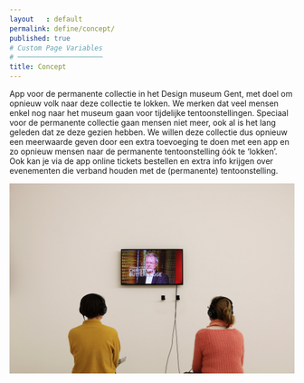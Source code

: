 ```yaml
---
layout   : default
permalink: define/concept/
published: true
# Custom Page Variables
# ─────────────────────
title: Concept
---
```


<p class="concept">App voor de permanente collectie in het Design museum Gent, met doel om opnieuw volk naar deze collectie te lokken. We merken dat veel mensen enkel nog naar het museum gaan voor tijdelijke tentoonstellingen. Speciaal voor de permanente collectie gaan mensen niet meer, ook al is het lang geleden dat ze deze gezien hebben. 
We willen deze collectie dus opnieuw een meerwaarde geven door een extra toevoeging te doen met een app en zo opnieuw mensen naar de permanente tentoonstelling óók te ‘lokken’.<br>
Ook kan je via de app online tickets bestellen en extra info krijgen over evenementen die verband houden met de (permanente) tentoonstelling.</p>

 <img src="../../images/concept.jpg" alt="app" class="image_concept">